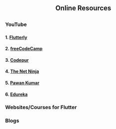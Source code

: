 <h2 align="center"> Online Resources<h2>
 <h3> YouTube<h3>
  <h4>1.   <a href="https://www.youtube.com/watch?v=F3JuuYuOUK4"> Flutterly</a></h4>
  <h4>2.  <a href="https://www.youtube.com/watch?v=P2IGQT3BZQo"> freeCodeCamp</a></h4>
  <h4>3.  <a href="https://www.youtube.com/watch?v=qWL1lGchpRA&list=PLR2qQy0Zxs_UdqAcaipPR3CG1Ly57UlhV"> Codepur</a></h4>
  <h4>4.  <a href="https://www.youtube.com/watch?v=1ukSR1GRtMU&list=PL4cUxeGkcC9jLYyp2Aoh6hcWuxFDX6PBJ"> The Net Ninja</a></h4>
  <h4>5.  <a href="https://www.youtube.com/watch?v=Qs8I-x1aozE   "> Pawan Kumar</a></h4>
  <h4>6.  <a href="https://www.youtube.com/watch?v=9XMt2hChbRo   "> Edureka</a></h4>
<h3> Websites/Courses for Flutter </h3>
<h3> Blogs </h3>
